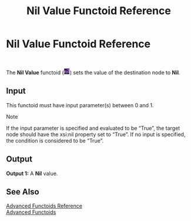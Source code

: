 ﻿---
title: Nil Value Functoid Reference
TOCTitle: Nil Value Functoid Reference
ms:assetid: 7ad97ac5-dc72-438e-a9fb-8c88d53284d5
ms:mtpsurl: https://msdn.microsoft.com/en-us/library/Aa560952(v=BTS.80)
ms:contentKeyID: 51529116
ms.date: 08/30/2017
mtps_version: v=BTS.80
---

# Nil Value Functoid Reference

 

The **Nil Value** functoid (![Nil Value functoid](images/Aa560952.061a0589-22a0-4f1b-8c75-4ba58bf042ac(BTS.80).jpeg "Nil Value functoid")) sets the value of the destination node to **Nil**.

## Input

This functoid must have input parameter(s) between 0 and 1.


> [!NOTE]
> <P>If the input parameter is specified and evaluated to be “True”, the target node should have the xsi:nil property set to “True”. If no input is specified, the condition is considered to be “True”.</P>



## Output

**Output 1:** A **Nil** value.

## See Also

[Advanced Functoids Reference](advanced-functoids-reference.md)  
[Advanced Functoids](https://msdn.microsoft.com/en-us/library/aa561121\(v=bts.80\))

